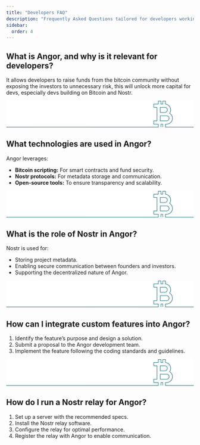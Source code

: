 ```yaml
---
title: "Developers FAQ"
description: "Frequently Asked Questions tailored for developers working with Angor."
sidebar:
  order: 4
---
```


## What is Angor, and why is it relevant for developers?
It allows developers to raise funds from the bitcoin community without exposing the investors to unnecessary risk, this will unlock more capital for devs, especially devs building on Bitcoin and Nostr.

![bitcoin](./bitcoin2.svg)

## What technologies are used in Angor?
Angor leverages:
- **Bitcoin scripting:** For smart contracts and fund security.
- **Nostr protocols:** For metadata storage and communication.
- **Open-source tools:** To ensure transparency and scalability.

![bitcoin](./bitcoin2.svg)

## What is the role of Nostr in Angor?
Nostr is used for:
- Storing project metadata.
- Enabling secure communication between founders and investors.
- Supporting the decentralized nature of Angor.

![bitcoin](./bitcoin2.svg)

## How can I integrate custom features into Angor?
1. Identify the feature’s purpose and design a solution.
2. Submit a proposal to the Angor development team.
3. Implement the feature following the coding standards and guidelines.

![bitcoin](./bitcoin2.svg)

## How do I run a Nostr relay for Angor?
1. Set up a server with the recommended specs.
2. Install the Nostr relay software.
3. Configure the relay for optimal performance.
4. Register the relay with Angor to enable communication.